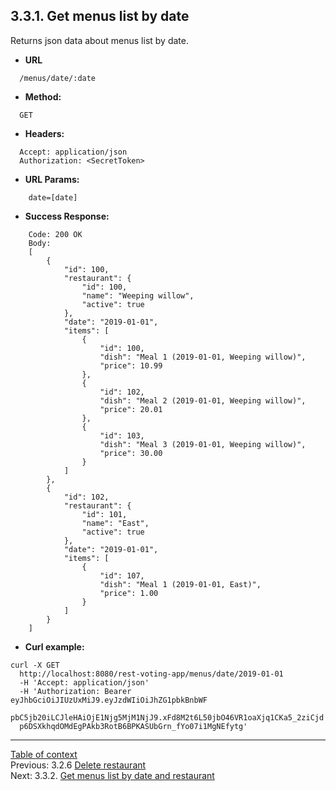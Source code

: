 **3.3.1. Get menus list by date**
----
Returns json data about menus list by date.
* **URL** 
```
  /menus/date/:date
```
* **Method:**
```
  GET
```
 
* **Headers:**
```
  Accept: application/json
  Authorization: <SecretToken>
```
* **URL Params:**
```
    date=[date]
```
* **Success Response:**
```
    Code: 200 OK
    Body:
    [
        {
            "id": 100,
            "restaurant": {
                "id": 100,
                "name": "Weeping willow",
                "active": true
            },
            "date": "2019-01-01",
            "items": [
                {
                    "id": 100,
                    "dish": "Meal 1 (2019-01-01, Weeping willow)",
                    "price": 10.99
                },
                {
                    "id": 102,
                    "dish": "Meal 2 (2019-01-01, Weeping willow)",
                    "price": 20.01
                },
                {
                    "id": 103,
                    "dish": "Meal 3 (2019-01-01, Weeping willow)",
                    "price": 30.00
                }
            ]
        },
        {
            "id": 102,
            "restaurant": {
                "id": 101,
                "name": "East",
                "active": true
            },
            "date": "2019-01-01",
            "items": [
                {
                    "id": 107,
                    "dish": "Meal 1 (2019-01-01, East)",
                    "price": 1.00
                }
            ]
        }
    ]
``` 
* **Curl example:**
```
curl -X GET 
  http://localhost:8080/rest-voting-app/menus/date/2019-01-01 
  -H 'Accept: application/json' 
  -H 'Authorization: Bearer eyJhbGciOiJIUzUxMiJ9.eyJzdWIiOiJhZG1pbkBnbWF
  pbC5jb20iLCJleHAiOjE1Njg5MjM1NjJ9.xFd8M2t6L50jbO46VR1oaXjq1CKa5_2ziCjd
  p6DSXkhqdOMdEgPAkb3RotB6BPKASUbGrn_fYo07i1MgNEfytg'
```
----
[Table of context](api.md) \
Previous: 3.2.6 [Delete restaurant](3_2_6.md) \
Next: 3.3.2. [Get menus list by date and restaurant](3_3_2.md)
